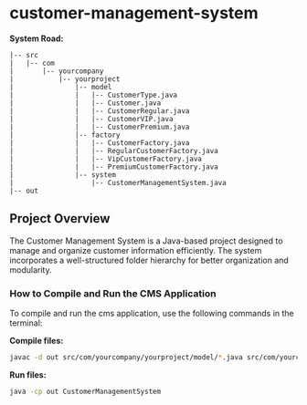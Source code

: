 # customer-management-system

**System Road:**
```
|-- src
|   |-- com
|       |-- yourcompany
|           |-- yourproject
|               |-- model
|               |   |-- CustomerType.java
|               |   |-- Customer.java
|               |   |-- CustomerRegular.java
|               |   |-- CustomerVIP.java
|               |   |-- CustomerPremium.java
|               |-- factory
|               |   |-- CustomerFactory.java
|               |   |-- RegularCustomerFactory.java
|               |   |-- VipCustomerFactory.java
|               |   |-- PremiumCustomerFactory.java
|               |-- system
|                   |-- CustomerManagementSystem.java
|-- out
```

## Project Overview
The Customer Management System is a Java-based project designed to manage and organize customer information efficiently. The system incorporates a well-structured folder hierarchy for better organization and modularity. 

### How to Compile and Run the CMS Application
To compile and run the cms application, use the following commands in the terminal:

**Compile files:**
```bash
javac -d out src/com/yourcompany/yourproject/model/*.java src/com/yourcompany/yourproject/factory/*.java src/com/yourcompany/yourproject/system/*.java
```

**Run files:**
```bash
java -cp out CustomerManagementSystem
```